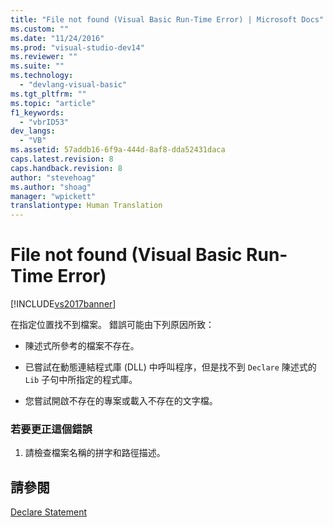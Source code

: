 ```yaml
---
title: "File not found (Visual Basic Run-Time Error) | Microsoft Docs"
ms.custom: ""
ms.date: "11/24/2016"
ms.prod: "visual-studio-dev14"
ms.reviewer: ""
ms.suite: ""
ms.technology: 
  - "devlang-visual-basic"
ms.tgt_pltfrm: ""
ms.topic: "article"
f1_keywords: 
  - "vbrID53"
dev_langs: 
  - "VB"
ms.assetid: 57addb16-6f9a-444d-8af8-dda52431daca
caps.latest.revision: 8
caps.handback.revision: 8
author: "stevehoag"
ms.author: "shoag"
manager: "wpickett"
translationtype: Human Translation
---
```

# File not found (Visual Basic Run-Time Error)
[!INCLUDE[vs2017banner](../../../csharp/includes/vs2017banner.md)]

在指定位置找不到檔案。  錯誤可能由下列原因所致：  
  
-   陳述式所參考的檔案不存在。  
  
-   已嘗試在動態連結程式庫 \(DLL\) 中呼叫程序，但是找不到 `Declare` 陳述式的 `Lib` 子句中所指定的程式庫。  
  
-   您嘗試開啟不存在的專案或載入不存在的文字檔。  
  
### 若要更正這個錯誤  
  
1.  請檢查檔案名稱的拼字和路徑描述。  
  
## 請參閱  
 [Declare Statement](../../../visual-basic/language-reference/statements/declare-statement.md)